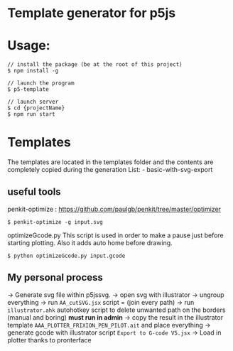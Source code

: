 # Template generator for p5js


# Usage:

```
// install the package (be at the root of this project)
$ npm install -g

// launch the program
$ p5-template

// launch server
$ cd {projectName}
$ npm run start
``` 

# Templates

The templates are located in the templates folder and the contents are completely copied during the generation
List:
    - basic-with-svg-export
    

## useful tools

penkit-optimize : https://github.com/paulgb/penkit/tree/master/optimizer

```
$ penkit-optimize -g input.svg
```

optimizeGcode.py
This script is used in order to make a pause just before starting plotting. Also it adds auto home before drawing.

```
$ python optimizeGcode.py input.gcode
```


## My personal process

-> Generate svg file within p5jssvg.
-> open svg with illustrator
-> ungroup everything
-> run `AA_cutSVG.jsx` script = (join every path)
-> run `illustrator.ahk` autohotkey script to delete unwanted path on the borders (manual and boring) **must run in admin**
-> copy the result in the illustrator template `AAA_PLOTTER_FRIXION_PEN_PILOT.ait` and place everything
-> generate gcode with illustrator script `Export to G-code V5.jsx`
-> Load in plotter thanks to pronterface